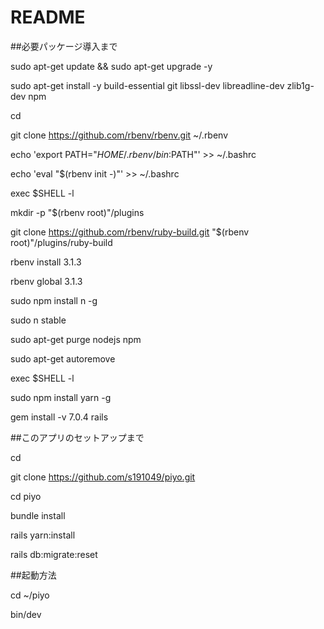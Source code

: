 # README

##必要パッケージ導入まで

sudo apt-get update && sudo apt-get upgrade -y

sudo apt-get install -y build-essential git libssl-dev libreadline-dev zlib1g-dev npm

cd

git clone https://github.com/rbenv/rbenv.git ~/.rbenv

echo 'export PATH="$HOME/.rbenv/bin:$PATH"' >> ~/.bashrc

echo 'eval "$(rbenv init -)"' >> ~/.bashrc

exec $SHELL -l



mkdir -p "$(rbenv root)"/plugins

git clone https://github.com/rbenv/ruby-build.git "$(rbenv root)"/plugins/ruby-build

rbenv install 3.1.3

rbenv global 3.1.3



sudo npm install n -g

sudo n stable

sudo apt-get purge nodejs npm

sudo apt-get autoremove

exec $SHELL -l



sudo npm install yarn -g

gem install -v 7.0.4 rails



##このアプリのセットアップまで

cd

git clone https://github.com/s191049/piyo.git

cd piyo

bundle install

rails yarn:install

rails db:migrate:reset



##起動方法

cd ~/piyo

bin/dev



<!--
This README would normally document whatever steps are necessary to get the
application up and running.

Things you may want to cover:

* Ruby version

* System dependencies

* Configuration

* Database creation

* Database initialization

* How to run the test suite

* Services (job queues, cache servers, search engines, etc.)

* Deployment instructions

* ...
# piyo
-->
